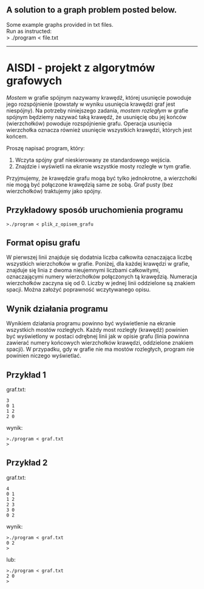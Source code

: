 ## A solution to a graph problem posted below.  
Some example graphs provided in txt files.  
Run as instructed:  
    > ./program < file.txt  

---

# AISDI - projekt z algorytmów grafowych

*Mostem* w grafie spójnym nazywamy krawędź, której usunięcie powoduje jego rozspójnienie (powstały w wyniku usunięcia krawędzi graf jest niespójny). Na potrzeby niniejszego zadania, *mostem rozległym* w grafie spójnym będziemy nazywać taką krawędź, że usunięcię obu jej końców (wierzchołków) powoduje rozspójnienie grafu. Operacja usunięcia wierzchołka oznacza również usunięcie wszystkich krawędzi, których jest końcem.

Proszę napisać program, który:

1. Wczyta spójny graf nieskierowany ze standardowego wejścia.
2. Znajdzie i wyświetli na ekranie wszystkie mosty rozległe w tym grafie.

Przyjmujemy, że krawędzie grafu mogą być tylko jednokrotne, a wierzchołki nie mogą być połączone krawędzią same ze sobą. Graf pusty (bez wierzchołków) traktujemy jako spójny.

## Przykładowy sposób uruchomienia programu

    >./program < plik_z_opisem_grafu

## Format opisu grafu

W pierwszej linii znajduje się dodatnia liczba całkowita oznaczająca liczbę wszystkich wierzchołków w grafie. Poniżej, dla każdej krawędzi w grafie, znajduje się linia z dwoma nieujemnymi liczbami całkowitymi, oznaczającymi numery wierzchołków połączonych tą krawędzią. Numeracja wierzchołków zaczyna się od 0. Liczby w jednej linii oddzielone są znakiem spacji. Można założyć poprawność wczytywanego opisu.

## Wynik działania programu

Wynikiem działania programu powinno być wyświetlenie na ekranie wszystkich mostów rozległych. Każdy most rozległy (krawędź) powinien być wyświetlony w postaci odrębnej linii jak w opisie grafu (linia powinna zawierać numery końcowych wierzchołków krawędzi, oddzielone znakiem spacji). W przypadku, gdy w grafie nie ma mostów rozległych, program nie powinien niczego wyświetlać.

## Przykład 1

graf.txt:

    3
    0 1
    1 2
    2 0

wynik:

    >./program < graf.txt
    >

## Przykład 2

graf.txt:

    4
    0 1
    1 2
    2 3
    3 0
    0 2

wynik:

    >./program < graf.txt
    0 2
    >

lub:

    >./program < graf.txt
    2 0
    >

